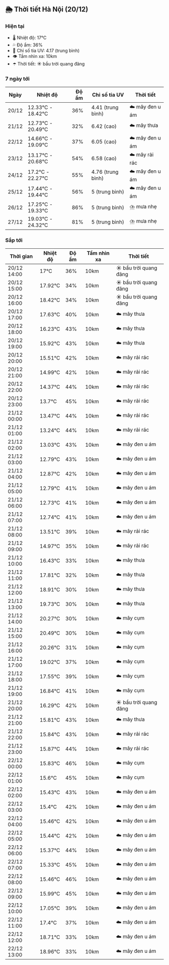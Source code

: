 ## 🌦️ Thời tiết Hà Nội (20/12)

### Hiện tại

- 🌡️ Nhiệt độ: 17℃
- 💦 Độ ẩm: 36%
- 🌟 Chỉ số tia UV: 4.17 (trung bình)
- 👁️ Tầm nhìn xa: 10km
- ☂️ Thời tiết: ☀️ bầu trời quang đãng

### 7 ngày tới

| Ngày | Nhiệt độ | Độ ẩm | Chỉ số tia UV | Thời tiết |
| --- | --- | --- | --- | --- |
| 20/12 | 12.33℃ - 18.42℃ | 36% | 4.41 (trung bình) | ☁️ mây đen u ám |
| 21/12 | 12.73℃ - 20.49℃ | 32% | 6.42 (cao) | ☁️ mây thưa |
| 22/12 | 14.66℃ - 19.09℃ | 37% | 6.05 (cao) | ☁️ mây đen u ám |
| 23/12 | 13.17℃ - 20.68℃ | 54% | 6.58 (cao) | ☁️ mây rải rác |
| 24/12 | 17.2℃ - 22.27℃ | 55% | 4.76 (trung bình) | ☁️ mây đen u ám |
| 25/12 | 17.44℃ - 19.44℃ | 56% | 5 (trung bình) | ☁️ mây đen u ám |
| 26/12 | 17.25℃ - 19.33℃ | 86% | 5 (trung bình) | ⛈️ mưa nhẹ |
| 27/12 | 19.03℃ - 24.32℃ | 81% | 5 (trung bình) | ⛈️ mưa nhẹ |

### Sắp tới

| Thời gian | Nhiệt độ | Độ ẩm | Tầm nhìn xa | Thời tiết |
| --- | --- | --- | --- | --- |
| 20/12 14:00 | 17℃ | 36% | 10km | ☀️ bầu trời quang đãng |
| 20/12 15:00 | 17.92℃ | 34% | 10km | ☀️ bầu trời quang đãng |
| 20/12 16:00 | 18.42℃ | 34% | 10km | ☀️ bầu trời quang đãng |
| 20/12 17:00 | 17.63℃ | 40% | 10km | ☁️ mây thưa |
| 20/12 18:00 | 16.23℃ | 43% | 10km | ☁️ mây thưa |
| 20/12 19:00 | 15.92℃ | 43% | 10km | ☁️ mây thưa |
| 20/12 20:00 | 15.51℃ | 42% | 10km | ☁️ mây rải rác |
| 20/12 21:00 | 14.99℃ | 42% | 10km | ☁️ mây rải rác |
| 20/12 22:00 | 14.37℃ | 44% | 10km | ☁️ mây rải rác |
| 20/12 23:00 | 13.7℃ | 45% | 10km | ☁️ mây rải rác |
| 21/12 00:00 | 13.47℃ | 44% | 10km | ☁️ mây rải rác |
| 21/12 01:00 | 13.24℃ | 44% | 10km | ☁️ mây rải rác |
| 21/12 02:00 | 13.03℃ | 43% | 10km | ☁️ mây đen u ám |
| 21/12 03:00 | 12.79℃ | 43% | 10km | ☁️ mây đen u ám |
| 21/12 04:00 | 12.87℃ | 42% | 10km | ☁️ mây đen u ám |
| 21/12 05:00 | 12.79℃ | 41% | 10km | ☁️ mây đen u ám |
| 21/12 06:00 | 12.73℃ | 41% | 10km | ☁️ mây đen u ám |
| 21/12 07:00 | 12.74℃ | 41% | 10km | ☁️ mây đen u ám |
| 21/12 08:00 | 13.51℃ | 39% | 10km | ☁️ mây rải rác |
| 21/12 09:00 | 14.97℃ | 35% | 10km | ☁️ mây rải rác |
| 21/12 10:00 | 16.43℃ | 33% | 10km | ☁️ mây thưa |
| 21/12 11:00 | 17.81℃ | 32% | 10km | ☁️ mây thưa |
| 21/12 12:00 | 18.91℃ | 30% | 10km | ☁️ mây thưa |
| 21/12 13:00 | 19.73℃ | 30% | 10km | ☁️ mây thưa |
| 21/12 14:00 | 20.27℃ | 30% | 10km | ☁️ mây cụm |
| 21/12 15:00 | 20.49℃ | 30% | 10km | ☁️ mây cụm |
| 21/12 16:00 | 20.26℃ | 31% | 10km | ☁️ mây cụm |
| 21/12 17:00 | 19.02℃ | 37% | 10km | ☁️ mây cụm |
| 21/12 18:00 | 17.55℃ | 39% | 10km | ☁️ mây cụm |
| 21/12 19:00 | 16.84℃ | 41% | 10km | ☁️ mây cụm |
| 21/12 20:00 | 16.29℃ | 42% | 10km | ☀️ bầu trời quang đãng |
| 21/12 21:00 | 15.81℃ | 43% | 10km | ☁️ mây thưa |
| 21/12 22:00 | 15.84℃ | 43% | 10km | ☁️ mây rải rác |
| 21/12 23:00 | 15.87℃ | 44% | 10km | ☁️ mây rải rác |
| 22/12 00:00 | 15.83℃ | 46% | 10km | ☁️ mây cụm |
| 22/12 01:00 | 15.6℃ | 45% | 10km | ☁️ mây cụm |
| 22/12 02:00 | 15.43℃ | 43% | 10km | ☁️ mây đen u ám |
| 22/12 03:00 | 15.4℃ | 42% | 10km | ☁️ mây đen u ám |
| 22/12 04:00 | 15.46℃ | 42% | 10km | ☁️ mây đen u ám |
| 22/12 05:00 | 15.44℃ | 42% | 10km | ☁️ mây đen u ám |
| 22/12 06:00 | 15.37℃ | 44% | 10km | ☁️ mây đen u ám |
| 22/12 07:00 | 15.33℃ | 45% | 10km | ☁️ mây đen u ám |
| 22/12 08:00 | 15.46℃ | 46% | 10km | ☁️ mây đen u ám |
| 22/12 09:00 | 15.99℃ | 45% | 10km | ☁️ mây đen u ám |
| 22/12 10:00 | 17.05℃ | 39% | 10km | ☁️ mây đen u ám |
| 22/12 11:00 | 17.4℃ | 37% | 10km | ☁️ mây đen u ám |
| 22/12 12:00 | 18.71℃ | 33% | 10km | ☁️ mây đen u ám |
| 22/12 13:00 | 18.96℃ | 33% | 10km | ☁️ mây đen u ám |
